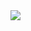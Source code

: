 <img src="https://capsule-render.vercel.app/api?type=waving&color=auto&height=250&section=header&text=Ready-Bridge&fontSize=50" />
